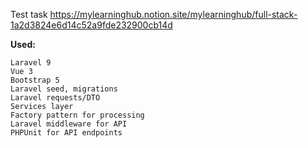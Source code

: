 Test task https://mylearninghub.notion.site/mylearninghub/full-stack-1a2d3824e6d14c52a9fde232900cb14d


**Used:**

    Laravel 9
    Vue 3
    Bootstrap 5
    Laravel seed, migrations
    Laravel requests/DTO
    Services layer
    Factory pattern for processing
    Laravel middleware for API
    PHPUnit for API endpoints
